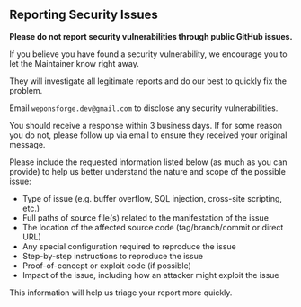 ## Reporting Security Issues

**Please do not report security vulnerabilities through public GitHub issues.**

If you believe you have found a security vulnerability, we encourage you to let the Maintainer know right away.

They will investigate all legitimate reports and do our best to quickly fix the problem.

Email `weponsforge.dev@gmail.com` to disclose any security vulnerabilities.

You should receive a response within 3 business days. If for some reason you do not, please follow up via email to ensure they received your original message. 

Please include the requested information listed below (as much as you can provide) to help us better understand the nature and scope of the possible issue:

- Type of issue (e.g. buffer overflow, SQL injection, cross-site scripting, etc.)
- Full paths of source file(s) related to the manifestation of the issue
- The location of the affected source code (tag/branch/commit or direct URL)
- Any special configuration required to reproduce the issue
- Step-by-step instructions to reproduce the issue
- Proof-of-concept or exploit code (if possible)
- Impact of the issue, including how an attacker might exploit the issue

This information will help us triage your report more quickly.
